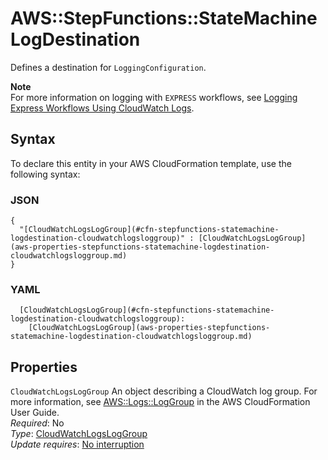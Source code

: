 # AWS::StepFunctions::StateMachine LogDestination<a name="aws-properties-stepfunctions-statemachine-logdestination"></a>

Defines a destination for `LoggingConfiguration`\.

**Note**  
For more information on logging with `EXPRESS` workflows, see [Logging Express Workflows Using CloudWatch Logs](https://docs.aws.amazon.com/step-functions/latest/dg/cw-logs.html)\.


## Syntax<a name="aws-properties-stepfunctions-statemachine-logdestination-syntax"></a>

To declare this entity in your AWS CloudFormation template, use the following syntax:

### JSON<a name="aws-properties-stepfunctions-statemachine-logdestination-syntax.json"></a>

```
{
  "[CloudWatchLogsLogGroup](#cfn-stepfunctions-statemachine-logdestination-cloudwatchlogsloggroup)" : [CloudWatchLogsLogGroup](aws-properties-stepfunctions-statemachine-logdestination-cloudwatchlogsloggroup.md)
}
```

### YAML<a name="aws-properties-stepfunctions-statemachine-logdestination-syntax.yaml"></a>

```
  [CloudWatchLogsLogGroup](#cfn-stepfunctions-statemachine-logdestination-cloudwatchlogsloggroup): 
    [CloudWatchLogsLogGroup](aws-properties-stepfunctions-statemachine-logdestination-cloudwatchlogsloggroup.md)
```

## Properties<a name="aws-properties-stepfunctions-statemachine-logdestination-properties"></a>

`CloudWatchLogsLogGroup`  <a name="cfn-stepfunctions-statemachine-logdestination-cloudwatchlogsloggroup"></a>
An object describing a CloudWatch log group\. For more information, see [AWS::Logs::LogGroup](https://docs.aws.amazon.com/AWSCloudFormation/latest/UserGuide/aws-resource-logs-loggroup.html) in the AWS CloudFormation User Guide\.  
*Required*: No  
*Type*: [CloudWatchLogsLogGroup](aws-properties-stepfunctions-statemachine-logdestination-cloudwatchlogsloggroup.md)  
*Update requires*: [No interruption](https://docs.aws.amazon.com/AWSCloudFormation/latest/UserGuide/using-cfn-updating-stacks-update-behaviors.html#update-no-interrupt)
